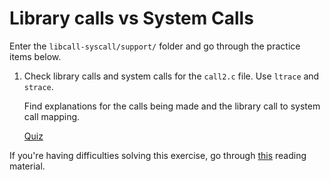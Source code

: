 # Library calls vs System Calls

Enter the `libcall-syscall/support/` folder and go through the practice items below.

1. Check library calls and system calls for the `call2.c` file.
   Use `ltrace` and `strace`.

   Find explanations for the calls being made and the library call to system call mapping.

   [Quiz](../drills/questions/libcall-syscall.md)

If you're having difficulties solving this exercise, go through [this](../../../reading/libcall-syscall.md) reading material.
